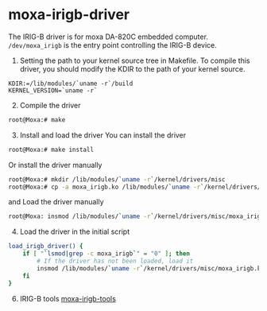 # moxa-irigb-driver

The IRIG-B driver is for moxa DA-820C embedded computer.
`/dev/moxa_irigb` is the entry point controlling the IRIG-B device.

1. Setting the path to your kernel source tree in Makefile.
To compile this driver, you should modify the KDIR to the path of your kernel source.
```
KDIR:=/lib/modules/`uname -r`/build
KERNEL_VERSION=`uname -r`
```

2. Compile the driver
```bash
root@Moxa:# make
```


3. Install and load the driver
You can install the driver
```bash
root@Moxa:# make install
```

Or install the driver manually
```bash
root@Moxa:# mkdir /lib/modules/`uname -r`/kernel/drivers/misc
root@Moxa:# cp -a moxa_irigb.ko /lib/modules/`uname -r`/kernel/drivers/misc/
```

and Load the driver manually
```bash
root@Moxa: insmod /lib/modules/`uname -r`/kernel/drivers/misc/moxa_irigb.ko
```

4. Load the driver in the initial script
```bash
load_irigb_driver() {
    if [ "`lsmod|grep -c moxa_irigb`" = "0" ]; then
        # If the driver has not been loaded, load it
        insmod /lib/modules/`uname -r`/kernel/drivers/misc/moxa_irigb.ko
    fi
}
```

6. IRIG-B tools
[moxa-irigb-tools](http://gitlab.syssw.moxa.com/MXcore-Package/moxa-irigb-tools)
